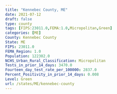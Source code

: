 ```yaml
---
title: "Kennebec County, ME"
date: 2021-07-12
draft: false
type: county
tags: [FIPS:23011.0,FEMA:1.0,Micropolitan,Green]
categories: [ME]
County: Kennebec County
State: ME
FIPS: 23011.0
FEMA_Region: 1.0
Population: 122302.0
NCHS_Urban_Rural_Classification: Micropolitan
Tests_in_prior_14_days: 3470.0
Fourteen_day_test_rate_per_100000: 2837.0
Percent_Positivity_in_prior_14_days: 0.008
Level: Green
url: /states/ME/kennebec-county
---
```



